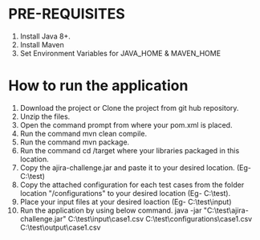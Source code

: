 # PRE-REQUISITES
1. Install Java 8+.
2. Install Maven
3. Set Environment Variables for JAVA_HOME & MAVEN_HOME

# How to run the application
1. Download the project or Clone the project from git hub repository.
2. Unzip the files.
3. Open the command prompt from where your pom.xml is placed.
4. Run the command mvn clean compile.
5. Run the command mvn package.
6. Run the command cd /target where your libraries packaged in this location.
7. Copy the ajira-challenge.jar and paste it to your desired location. (Eg- C:\test\)
7. Copy the attached configuration for each test cases from the folder location "/configurations" to your desired location (Eg- C:\test\).
8. Place your input files at your desired loaction (Eg- C:\test\input\)
9. Run the application by using below command.
java -jar "C:\test\ajira-challenge.jar" C:\test\input\case1.csv C:\test\configurations\case1.csv C:\test\output\case1.csv


